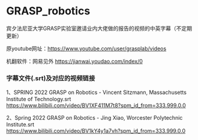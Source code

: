 # GRASP_robotics
宾夕法尼亚大学GRASP实验室邀请业内大佬做的报告的视频的中英字幕（不定期更新）

原youtube网址：https://www.youtube.com/user/grasplab/videos

机翻软件：网易见外 https://jianwai.youdao.com/index/0

### 字幕文件(.srt)及对应的视频链接

1、SPRING 2022 GRASP on Robotics - Vincent Sitzmann, Massachusetts Institute of Technology.srt \
https://www.bilibili.com/video/BV1XF411M7t8?spm_id_from=333.999.0.0

2、Spring 2022 GRASP on Robotics - Jing Xiao, Worcester Polytechnic Institute.srt \
https://www.bilibili.com/video/BV1kY4y1a7vh?spm_id_from=333.999.0.0
